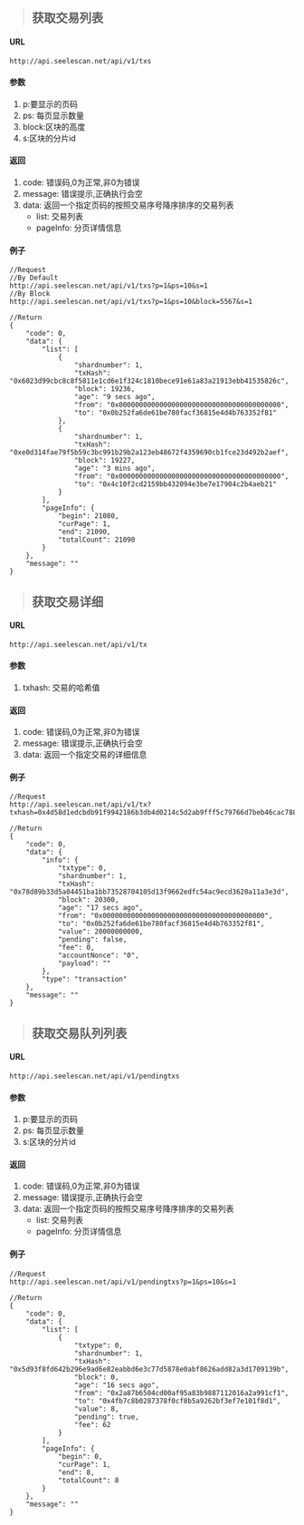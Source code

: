 >## 获取交易列表
#### URL
	http://api.seelescan.net/api/v1/txs
	
#### 参数 
1. p:要显示的页码 
2. ps: 每页显示数量
3. block:区块的高度
4. s:区块的分片id

#### 返回
1. code: 错误码,0为正常,非0为错误
2. message: 错误提示,正确执行会空
3. data: 返回一个指定页码的按照交易序号降序排序的交易列表
	- list: 交易列表
	- pageInfo: 分页详情信息

#### 例子
	//Request
	//By Default
	http://api.seelescan.net/api/v1/txs?p=1&ps=10&s=1
	//By Block
	http://api.seelescan.net/api/v1/txs?p=1&ps=10&block=5567&s=1
	
	//Return
	{
		"code": 0, 
		"data": {
			"list": [
				{
					"shardnumber": 1, 
					"txHash": "0x6023d99cbc8c8f5811e1cd6e1f324c1810bece91e61a83a21913ebb41535826c", 
					"block": 19236, 
					"age": "9 secs ago", 
					"from": "0x0000000000000000000000000000000000000000", 
					"to": "0x0b252fa6de61be780facf36815e4d4b763352f81"
				}, 
				{
					"shardnumber": 1, 
					"txHash": "0xe0d314fae79f5b59c3bc991b29b2a123eb48672f4359690cb1fce23d492b2aef", 
					"block": 19227, 
					"age": "3 mins ago", 
					"from": "0x0000000000000000000000000000000000000000", 
					"to": "0x4c10f2cd2159bb432094e3be7e17904c2b4aeb21"
				}
			], 
			"pageInfo": {
				"begin": 21080, 
				"curPage": 1, 
				"end": 21090, 
				"totalCount": 21090
			}
		}, 
		"message": ""
	}

>## 获取交易详细
#### URL
	http://api.seelescan.net/api/v1/tx
	
#### 参数 
1. txhash: 交易的哈希值

#### 返回
1. code: 错误码,0为正常,非0为错误
2. message: 错误提示,正确执行会空
3. data: 返回一个指定交易的详细信息

#### 例子
	//Request
	http://api.seelescan.net/api/v1/tx?txhash=0x4d58d1edcbdb91f9942186b3db4d0214c5d2ab9fff5c79766d7beb46cac7881f
	
	//Return
	{
		"code": 0, 
		"data": {
			"info": {
				"txtype": 0, 
				"shardnumber": 1, 
				"txHash": "0x78d89b33d5a04451ba1bb73528704105d13f9662edfc54ac9ecd3620a11a3e3d", 
				"block": 20300, 
				"age": "17 secs ago", 
				"from": "0x0000000000000000000000000000000000000000", 
				"to": "0x0b252fa6de61be780facf36815e4d4b763352f81", 
				"value": 20000000000, 
				"pending": false, 
				"fee": 0, 
				"accountNonce": "0", 
				"payload": ""
			}, 
			"type": "transaction"
		}, 
		"message": ""
	}

>## 获取交易队列列表
#### URL
	http://api.seelescan.net/api/v1/pendingtxs
	
#### 参数 
1. p:要显示的页码 
2. ps: 每页显示数量
3. s:区块的分片id

#### 返回
1. code: 错误码,0为正常,非0为错误
2. message: 错误提示,正确执行会空
3. data: 返回一个指定页码的按照交易序号降序排序的交易列表
	- list: 交易列表
	- pageInfo: 分页详情信息

#### 例子
	//Request
	http://api.seelescan.net/api/v1/pendingtxs?p=1&ps=10&s=1
	
	//Return
	{
		"code": 0, 
		"data": {
			"list": [
				{
					"txtype": 0, 
					"shardnumber": 1, 
					"txHash": "0x5d93f8fd642b296e9ad6e82eabbd6e3c77d5878e0abf8626add82a3d1709139b", 
					"block": 0, 
					"age": "16 secs ago", 
					"from": "0x2a87b6504cd00af95a83b9887112016a2a991cf1", 
					"to": "0x4fb7c8b0287378f0cf8b5a9262bf3ef7e101f8d1", 
					"value": 8, 
					"pending": true, 
					"fee": 62
				}
			], 
			"pageInfo": {
				"begin": 0, 
				"curPage": 1, 
				"end": 8, 
				"totalCount": 8
			}
		}, 
		"message": ""
	}

